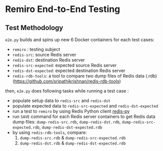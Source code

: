 # Remiro End-to-End Testing

## Test Methodology

`e2e.py` builds and spins up new 6 Docker containers for each test cases:

- `remiro` : testing subject
- `redis-src`: source Redis server
- `redis-dst`: destination Redis server
- `redis-src-expected`: expected source Redis server
- `redis-dst-expected`: expected destination Redis server
- `redis-rdb-tools`: a tool to compare two dump files of Redis data (.rdb) (<https://github.com/sripathikrishnan/redis-rdb-tools>)

then, `e2e.py` does following tasks while running a test case :

- populate setup data to `redis-src` and `redis-dst`
- populate expected data to `redis-src-expected` and `redis-dst-expected`
- run a test to `remiro` by using Redis Python client [redis-py](https://github.com/andymccurdy/redis-py)
- run `SAVE` command for each Redis server containers to get Redis data dump files: `dump-redis-src.rdb`, `dump-redis-dst.rdb`, `dump-redis-src-expected.rdb`, `dump-redis-dst-expected.rdb`
- by using `redis-rdb-tools`, compare:
    1) `dump-redis-src.rdb` & `dump-redis-src-expected.rdb`
    2) `dump-redis-dst.rdb` & `dump-redis-dst-expected.rdb`
